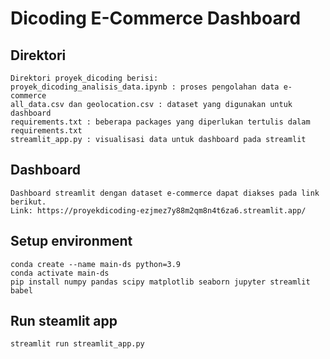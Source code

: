 # Dicoding E-Commerce Dashboard

## Direktori
```
Direktori proyek_dicoding berisi:
proyek_dicoding_analisis_data.ipynb : proses pengolahan data e-commerce
all_data.csv dan geolocation.csv : dataset yang digunakan untuk dashboard
requirements.txt : beberapa packages yang diperlukan tertulis dalam requirements.txt
streamlit_app.py : visualisasi data untuk dashboard pada streamlit
```

## Dashboard
```
Dashboard streamlit dengan dataset e-commerce dapat diakses pada link berikut.
Link: https://proyekdicoding-ezjmez7y88m2qm8n4t6za6.streamlit.app/
```

## Setup environment
```
conda create --name main-ds python=3.9
conda activate main-ds
pip install numpy pandas scipy matplotlib seaborn jupyter streamlit babel
```

## Run steamlit app
```
streamlit run streamlit_app.py
```
